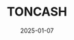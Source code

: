 ---  
layout: startup_page  
title: "TONCASH"  
id: "toncash.network"  
permalink: "/toncashtoncash.network01072025/"  
website: "https://www.toncash.network/"  
funding_round: "Strategic Investment"  
funding_amount: ""  
investors: "TON Ventures"  
about: "TONCASH is a Telegram-native crypto cashback and rewards platform that aims to become the Web3 standard for best-price shopping. It offers users cashback deals from over 200 brands, redeemable in various cryptocurrencies, and provides additional perks like airdrops and engagement rewards. The platform operates seamlessly within the Telegram app."  
markets: "Fintech, Cryptocurrency, Web3"  
hq: "Hong Kong, Hong Kong"  
founded_year: "2024"  
linkedin: "https://ch.linkedin.com/company/caminonetwork"  
twitter: "https://x.com/toncashnetwork?mx=2"  
instagram: ""  
facebook: ""  
crunchbase: "https://www.crunchbase.com/organization/toncash"  
pitchbook: ""  

date_display: "07-Jan-2025"  
date: "2025-01-07"

# SEO Optimization  
meta_title: "TONCASH - Strategic Investment"  
meta_description: "TONCASH, TONCASH is a Telegram-native crypto cashback and rewards platform that aims to become the Web3 standard for best-price shopping. It offers users cashb..."  
meta_keywords: "TONCASH, Fintech, Cryptocurrency, Web3, Strategic Investment funding"  
canonical_url: "https://startup.projectstartups.com/toncashtoncash.network01072025/"  
---